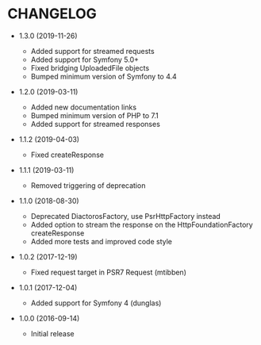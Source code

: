 CHANGELOG
=========

* 1.3.0 (2019-11-26)

  * Added support for streamed requests
  * Added support for Symfony 5.0+
  * Fixed bridging UploadedFile objects
  * Bumped minimum version of Symfony to 4.4

* 1.2.0 (2019-03-11)

  * Added new documentation links
  * Bumped minimum version of PHP to 7.1
  * Added support for streamed responses

* 1.1.2 (2019-04-03)

  * Fixed createResponse

* 1.1.1 (2019-03-11)

  * Removed triggering of deprecation

* 1.1.0 (2018-08-30)

  * Deprecated DiactorosFactory, use PsrHttpFactory instead
  * Added option to stream the response on the HttpFoundationFactory createResponse
  * Added more tests and improved code style

* 1.0.2 (2017-12-19)

  * Fixed request target in PSR7 Request (mtibben)

* 1.0.1 (2017-12-04)

  * Added support for Symfony 4 (dunglas)

* 1.0.0 (2016-09-14)

  * Initial release
